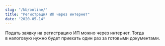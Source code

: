 ```yaml
---
slug: "/kb/online/"
title: "Регистрация ИП через интернет"
date: "2020-05-14"
---
```


Подать заявку на&nbsp;регистрацию&nbsp;ИП можно через интернет. Тогда в&nbsp;налоговую нужно будет приехать один раз за&nbsp;готовыми документами.
